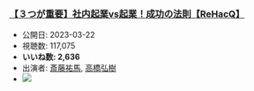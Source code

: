 ### [【３つが重要】社内起業vs起業！成功の法則【ReHacQ】](https://www.youtube.com/watch?v=RFQqGLaa3SM)
-   公開日: 2023-03-22
-   視聴数: 117,075
-   **いいね数: 2,636**
-   出演者: [斎藤祐馬](/rehacq_fan/people/斎藤祐馬 "wikilink"), [高橋弘樹](/rehacq_fan/people/高橋弘樹 "wikilink")
- [![](https://img.youtube.com/vi/RFQqGLaa3SM/hqdefault.jpg)](https://www.youtube.com/watch?v=RFQqGLaa3SM)
